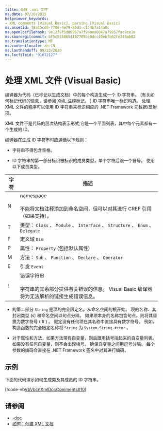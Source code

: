 ```yaml
---
title: 处理 .xml 文件
ms.date: 07/20/2015
helpviewer_keywords:
- XML comments [Visual Basic], parsing [Visual Basic]
ms.assetid: 78a15cd0-7708-4e79-85d1-c154b7a14a8c
ms.openlocfilehash: 9e12f6f5d86957a7f9aaea6047a79957fac8ce1e
ms.sourcegitcommit: bf5c5850654187705bc94cc40ebfb62fe346ab02
ms.translationtype: MT
ms.contentlocale: zh-CN
ms.lasthandoff: 09/23/2020
ms.locfileid: "91072127"
---
```

# <a name="processing-the-xml-file-visual-basic"></a>处理 XML 文件 (Visual Basic)

编译器为代码（已标记以生成文档）中的每个构造生成一个 ID 字符串。  (有关如何标记代码的信息，请参阅 [XML 注释标记](../../language-reference/xmldoc/index.md)。 ) ID 字符串唯一标识构造。 处理 XML 文件的程序可以使用 ID 字符串来标识相应的 .NET Framework 元数据/反射项。  
  
 XML 文件不是代码的层次结构表示形式;它是一个平面列表，其中每个元素都有一个生成的 ID。  
  
 编译器在生成 ID 字符串时应遵循以下规则：  
  
- 字符串不得包含空格。  
  
- ID 字符串的第一部分标识被标识的成员类型，单个字符后跟一个冒号。 使用以下成员类型。  
  
|字符|描述|  
|---|---|  
|N|namespace<br /><br /> 不能将文档注释添加到命名空间，但可以对其进行 CREF 引用（如果支持）。|  
|T|类型： `Class` 、 `Module` 、 `Interface` 、 `Structure` 、 `Enum` 、 `Delegate`|  
|F|定义域 `Dim`|  
|P|属性： `Property` (包括默认属性) |  
|M|方法： `Sub` 、 `Function` 、 `Declare` 、 `Operator`|  
|E|引发 `Event`|  
|!|错误字符串<br /><br /> 字符串的其余部分提供有关错误的信息。 Visual Basic 编译器将为无法解析的链接生成错误信息。|  
  
- 的第二部分 `String` 是项的完全限定名，从命名空间的根开始。 项的名称、其封闭类型 (s) 和命名空间以句点分隔。 如果项本身的名称包含句点，则将其替换为数字符号 ( # ) 。 假定没有任何项在其名称中直接具有数字符号。 例如，构造函数的完全限定名称将 `String` 为 `System.String.#ctor` 。  
  
- 对于属性和方法，如果方法带有自变量，则后跟用括号括起来的自变量列表。 如果没有任何自变量，则不会出现括号。 确保自变量之间用逗号分隔。 每个参数的编码会直接在 .NET Framework 签名中对其进行编码。  
  
## <a name="example"></a>示例  

 下面的代码演示如何生成类及其成员的 ID 字符串。  
  
 [!code-vb[VbVbcnXmlDocComments#10](~/samples/snippets/visualbasic/VS_Snippets_VBCSharp/VbVbcnXmlDocComments/VB/Class1.vb#10)]  
  
## <a name="see-also"></a>请参阅

- [-doc](../../reference/command-line-compiler/doc.md)
- [如何：创建 XML 文档](how-to-create-xml-documentation.md)
